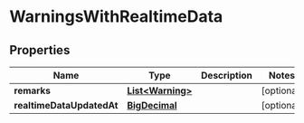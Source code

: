 # WarningsWithRealtimeData

## Properties
Name | Type | Description | Notes
------------ | ------------- | ------------- | -------------
**remarks** | [**List&lt;Warning&gt;**](Warning.md) |  |  [optional]
**realtimeDataUpdatedAt** | [**BigDecimal**](BigDecimal.md) |  |  [optional]
